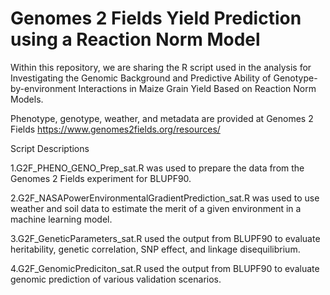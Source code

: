 # Genomes 2 Fields Yield Prediction using a Reaction Norm Model
Within this repository, we are sharing the R script used in the analysis for Investigating the Genomic Background and Predictive Ability of Genotype-by-environment Interactions in Maize Grain Yield Based on Reaction Norm Models.  

Phenotype, genotype, weather, and metadata are provided at Genomes 2 Fields https://www.genomes2fields.org/resources/

Script Descriptions

1.G2F_PHENO_GENO_Prep_sat.R was used to prepare the data from the Genomes 2 Fields experiment for BLUPF90.

2.G2F_NASAPowerEnvironmentalGradientPrediction_sat.R was used to use weather and soil data to estimate the merit of a given environment in a machine learning model.

3.G2F_GeneticParameters_sat.R used the output from BLUPF90 to evaluate heritability, genetic correlation, SNP effect, and linkage disequilibrium.

4.G2F_GenomicPrediciton_sat.R used the output from BLUPF90 to evaluate genomic prediction of various validation scenarios. 
